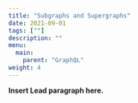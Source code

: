 ```yaml
---
title: "Subgraphs and Supergraphs"
date: 2021-09-01
tags: [""]
description: ""
menu:
  main:
    parent: "GraphQL"
weight: 4
---
```


**Insert Lead paragraph here.**